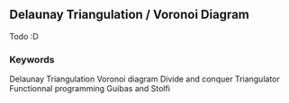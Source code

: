 ## Delaunay Triangulation / Voronoi Diagram

Todo :D


### Keywords
Delaunay Triangulation
Voronoi diagram
Divide and conquer
Triangulator
Functionnal programming
Guibas and Stolfi
